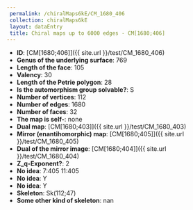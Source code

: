 ```yaml
--- 
 permalink: /chiralMaps6kE/CM_1680_406 
 collection: chiralMaps6kE
 layout: dataEntry
 title: Chiral maps up to 6000 edges - CM[1680;406]
---
```


- **ID**: [CM[1680;406]]({{ site.url }}/test/CM_1680_406)
- **Genus of the underlying surface**: 769
- **Length of the face**: 105
- **Valency**: 30
- **Length of the Petrie polygon**: 28
- **Is the automorphism group solvable?**: S
- **Number of vertices**: 112
- **Number of edges**: 1680
- **Number of faces**: 32
- **The map is self-**: none
- **Dual map**: [CM[1680;403]]({{ site.url }}/test/CM_1680_403)
- **Mirror (enantihomorphic) map**: [CM[1680;405]]({{ site.url }}/test/CM_1680_405)
- **Dual of the mirror image**: [CM[1680;404]]({{ site.url }}/test/CM_1680_404)
- **Z_q-Exponent?**: 2
- **No idea**:  7:405 11:405
- **No idea**: Y
- **No idea**: Y
- **Skeleton**: Sk(112;47)
- **Some other kind of skeleton**: nan
